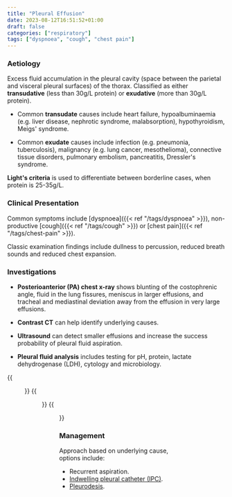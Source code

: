```yaml
---
title: "Pleural Effusion"
date: 2023-08-12T16:51:52+01:00
draft: false
categories: ["respiratory"]
tags: ["dyspnoea", "cough", "chest pain"]
---
```


### Aetiology

Excess fluid accumulation in the pleural cavity (space between the parietal and visceral pleural surfaces) of the thorax. Classified as either **transudative** (less than 30g/L protein) or **exudative** (more than 30g/L protein).

- Common **transudate** causes include heart failure, hypoalbuminaemia (e.g. liver disease, nephrotic syndrome, malabsorption), hypothyroidism, Meigs' syndrome.

- Common **exudate** causes include infection (e.g. pneumonia, tuberculosis), malignancy (e.g. lung cancer, mesothelioma), connective tissue disorders, pulmonary embolism, pancreatitis, Dressler's syndrome.

**Light's criteria** is used to differentiate between borderline cases, when protein is 25-35g/L.

### Clinical Presentation

Common symptoms include [dyspnoea]({{< ref "/tags/dyspnoea" >}}), non-productive [cough]({{< ref "/tags/cough" >}}) or [chest pain]({{< ref "/tags/chest-pain" >}}).

Classic examination findings include dullness to percussion, reduced breath sounds and reduced chest expansion.

### Investigations

- **Posterioanterior (PA) chest x-ray** shows blunting of the costophrenic angle, fluid in the lung fissures, meniscus in larger effusions, and tracheal and mediastinal deviation away from the effusion in very large effusions.

- **Contrast CT** can help identify underlying causes.

- **Ultrasound** can detect smaller effusions and increase the success probability of pleural fluid aspiration.

- **Pleural fluid analysis** includes testing for pH, protein, lactate dehydrogenase (LDH), cytology and microbiology.

{{<figure class="figure" src="/pleural-effusion-1.png" caption="Chest X-ray displaying large bilateral pleural effusions.">}}
{{<figure class="figure" src="/pleural-effusion-3.png" caption="Chest x-ray displaying right lower lobe consolidation with reactive right pleural effusion.">}}
{{<figure class="figure" src="/pleural-effusion-2.png" caption="Chest x-ray displaying metastatic lung nodules with small right pleural effusion.">}}

### Management

Approach based on underlying cause, options include:
- Recurrent aspiration.
- [Indwelling pleural catheter (IPC)](https://www.guysandstthomas.nhs.uk/health-information/indwelling-pleural-catheter-ipc).
- [Pleurodesis](https://www.guysandstthomas.nhs.uk/health-information/pleurodesis-using-chest-drain "Chest drain").